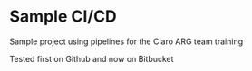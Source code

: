 # Sample CI/CD

Sample project using pipelines for the Claro ARG team training

Tested first on Github and now on Bitbucket